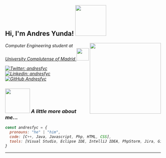 
<h2> Hi, I'm Andres Yunda! <img src="https://media.giphy.com/media/MBTl5FKAmwwoBwTQjk/giphy.gif" width="100"></h2>
<img align='right' src="https://media.giphy.com/media/4LyuXYeyaApotBuTfZ/giphy.gif" width="230">
<p><em>Computer Engineering student at <a href="https://www.ucm.es">University Complutense of Madrid </a><img src="https://media.giphy.com/media/WFZvB7VIXBgiz3oDXE/giphy.gif" width="40">

[![Twitter: andresfyc](https://img.shields.io/twitter/follow/andresfyc?style=social)](https://twitter.com/andresfyc)
[![Linkedin: andresfyc](https://img.shields.io/badge/-andresfyc-blue?style=flat-square&logo=Linkedin&logoColor=white&link=https://www.linkedin.com/in/andresfyc/)](https://www.linkedin.com/in/andresfyc/)
[![GitHub Andresfyc](https://img.shields.io/github/followers/Andresfyc?label=follow&style=social)](https://github.com/Andresfyc)


### <img src="https://media.giphy.com/media/MBTl5FKAmwwoBwTQjk/giphy.gif" width="80"> A little more about me...  

```javascript
const andresfyc = {
  pronouns: "he" | "him",
  code: [C++, Java, Javascript, Php, HTML, CSS],
  tools: [Visual Studio, Eclipse IDE, IntelliJ IDEA, PhpStorm, Jira, GitHub],
}
```



---


<!--
**Andresfyc/Andresfyc** is a ✨ _special_ ✨ repository because its `README.md` (this file) appears on your GitHub profile.

Here are some ideas to get you started:

- 🔭 I’m currently working on ...
- 🌱 I’m currently learning ...
- 👯 I’m looking to collaborate on ...
- 🤔 I’m looking for help with ...
- 💬 Ask me about ...
- 📫 How to reach me: ...
- 😄 Pronouns: ...
- ⚡ Fun fact: ...
-->
